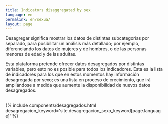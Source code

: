 ```yaml
---
title: Indicators disaggregated by sex
language: en
permalink: en/sexua/
layout: page
---
```



<div class="container">
<p>Desagregar significa mostrar los datos de distintas subcategorías por separado, para posibilitar un análisis más detallado; por ejemplo, diferenciando los datos de mujeres y de hombres, o de las personas menores de edad y de las adultas.</p>
<p>Esta plataforma pretende ofrecer datos desagregados por distintas variables, pero esto no es posible para todos los indicadores.  Esta es la lista de indicadores para los que en estos momentos hay información desagregada por sexo; es una lista en proceso de crecimiento, que irá ampliándose a medida que aumente la disponibilidad de nuevos datos desagregados.</p>
<br>
{% include components/desagregados.html desagregacion_keyword='site.desagregacion_sexo_keyword[page.language]' %}
</div>

